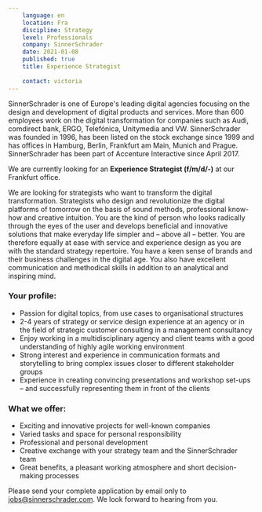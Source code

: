 ```yaml
---
    language: en
    location: Fra
    discipline: Strategy
    level: Professionals
    company: SinnerSchrader
    date: 2021-01-08
    published: true
    title: Experience Strategist
     
    contact: victoria
---
```


SinnerSchrader is one of Europe's leading digital agencies focusing on the design and development of digital products and services. More than 600 employees work on the digital transformation for companies such as Audi, comdirect bank, ERGO, Telefónica, Unitymedia and VW. SinnerSchrader was founded in 1996, has been listed on the stock exchange since 1999 and has offices in Hamburg, Berlin, Frankfurt am Main, Munich and Prague. SinnerSchrader has been part of Accenture Interactive since April 2017.

We are currently looking for an **Experience Strategist (f/m/d/-)** at our Frankfurt office.

We are looking for strategists who want to transform the digital transformation. Strategists who design and revolutionize the digital platforms of tomorrow on the basis of sound methods, professional know-how and creative intuition. You are the kind of person who looks radically through the eyes of the user and develops beneficial and innovative solutions that make everyday life simpler and – above all – better. You are therefore equally at ease with service and experience design as you are with the standard strategy repertoire. You have a keen sense of brands and their business challenges in the digital age. You also have excellent communication and methodical skills in addition to an analytical and inspiring mind.

### Your profile:

- Passion for digital topics, from use cases to organisational structures
- 2-4 years of strategy or service design experience at an agency or in the field of strategic customer consulting in a management consultancy
- Enjoy working in a multidisciplinary agency and client teams with a good understanding of highly agile working environment
- Strong interest and experience in communication formats and storytelling to bring complex issues closer to different stakeholder groups
- Experience in creating convincing presentations and workshop set-ups – and successfully representing them in front of the clients

### What we offer:

- Exciting and innovative projects for well-known companies
- Varied tasks and space for personal responsibility
- Professional and personal development
- Creative exchange with your strategy team and the SinnerSchrader team
- Great benefits, a pleasant working atmosphere and short decision-making processes

Please send your complete application by email only to <jobs@sinnerschrader.com>. We look forward to hearing from you.
